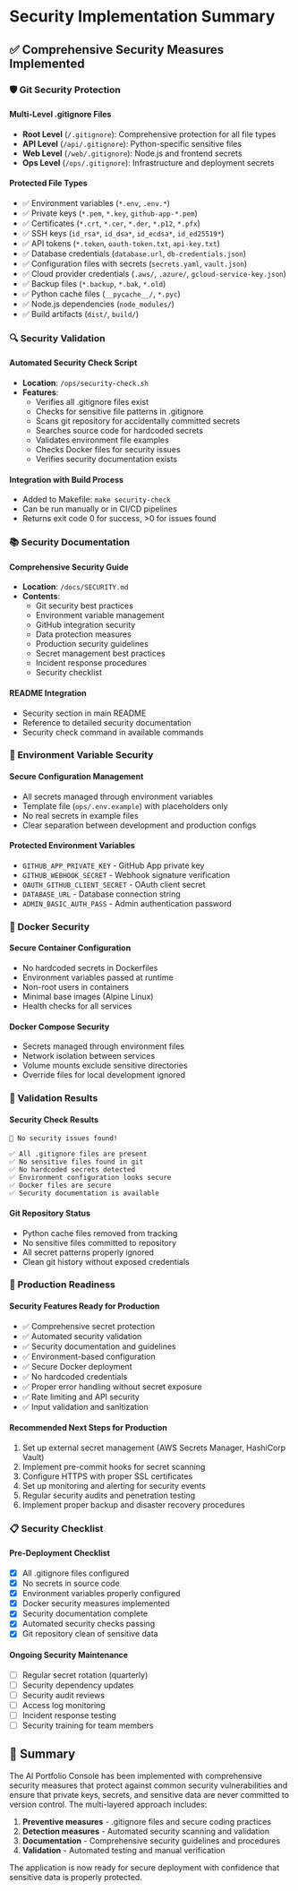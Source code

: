 # Security Implementation Summary

## ✅ Comprehensive Security Measures Implemented

### 🛡️ Git Security Protection

#### Multi-Level .gitignore Files
- **Root Level** (`/.gitignore`): Comprehensive protection for all file types
- **API Level** (`/api/.gitignore`): Python-specific sensitive files
- **Web Level** (`/web/.gitignore`): Node.js and frontend secrets
- **Ops Level** (`/ops/.gitignore`): Infrastructure and deployment secrets

#### Protected File Types
- ✅ Environment variables (`*.env`, `.env.*`)
- ✅ Private keys (`*.pem`, `*.key`, `github-app-*.pem`)
- ✅ Certificates (`*.crt`, `*.cer`, `*.der`, `*.p12`, `*.pfx`)
- ✅ SSH keys (`id_rsa*`, `id_dsa*`, `id_ecdsa*`, `id_ed25519*`)
- ✅ API tokens (`*.token`, `oauth-token.txt`, `api-key.txt`)
- ✅ Database credentials (`database.url`, `db-credentials.json`)
- ✅ Configuration files with secrets (`secrets.yaml`, `vault.json`)
- ✅ Cloud provider credentials (`.aws/`, `.azure/`, `gcloud-service-key.json`)
- ✅ Backup files (`*.backup`, `*.bak`, `*.old`)
- ✅ Python cache files (`__pycache__/`, `*.pyc`)
- ✅ Node.js dependencies (`node_modules/`)
- ✅ Build artifacts (`dist/`, `build/`)

### 🔍 Security Validation

#### Automated Security Check Script
- **Location**: `/ops/security-check.sh`
- **Features**:
  - Verifies all .gitignore files exist
  - Checks for sensitive file patterns in .gitignore
  - Scans git repository for accidentally committed secrets
  - Searches source code for hardcoded secrets
  - Validates environment file examples
  - Checks Docker files for security issues
  - Verifies security documentation exists

#### Integration with Build Process
- Added to Makefile: `make security-check`
- Can be run manually or in CI/CD pipelines
- Returns exit code 0 for success, >0 for issues found

### 📚 Security Documentation

#### Comprehensive Security Guide
- **Location**: `/docs/SECURITY.md`
- **Contents**:
  - Git security best practices
  - Environment variable management
  - GitHub integration security
  - Data protection measures
  - Production security guidelines
  - Secret management best practices
  - Incident response procedures
  - Security checklist

#### README Integration
- Security section in main README
- Reference to detailed security documentation
- Security check command in available commands

### 🔐 Environment Variable Security

#### Secure Configuration Management
- All secrets managed through environment variables
- Template file (`ops/.env.example`) with placeholders only
- No real secrets in example files
- Clear separation between development and production configs

#### Protected Environment Variables
- `GITHUB_APP_PRIVATE_KEY` - GitHub App private key
- `GITHUB_WEBHOOK_SECRET` - Webhook signature verification
- `OAUTH_GITHUB_CLIENT_SECRET` - OAuth client secret
- `DATABASE_URL` - Database connection string
- `ADMIN_BASIC_AUTH_PASS` - Admin authentication password

### 🐳 Docker Security

#### Secure Container Configuration
- No hardcoded secrets in Dockerfiles
- Environment variables passed at runtime
- Non-root users in containers
- Minimal base images (Alpine Linux)
- Health checks for all services

#### Docker Compose Security
- Secrets managed through environment files
- Network isolation between services
- Volume mounts exclude sensitive directories
- Override files for local development ignored

### 🧪 Validation Results

#### Security Check Results
```
🎉 No security issues found!

✅ All .gitignore files are present
✅ No sensitive files found in git
✅ No hardcoded secrets detected
✅ Environment configuration looks secure
✅ Docker files are secure
✅ Security documentation is available
```

#### Git Repository Status
- Python cache files removed from tracking
- No sensitive files committed to repository
- All secret patterns properly ignored
- Clean git history without exposed credentials

### 🚀 Production Readiness

#### Security Features Ready for Production
- ✅ Comprehensive secret protection
- ✅ Automated security validation
- ✅ Security documentation and guidelines
- ✅ Environment-based configuration
- ✅ Secure Docker deployment
- ✅ No hardcoded credentials
- ✅ Proper error handling without secret exposure
- ✅ Rate limiting and API security
- ✅ Input validation and sanitization

#### Recommended Next Steps for Production
1. Set up external secret management (AWS Secrets Manager, HashiCorp Vault)
2. Implement pre-commit hooks for secret scanning
3. Configure HTTPS with proper SSL certificates
4. Set up monitoring and alerting for security events
5. Regular security audits and penetration testing
6. Implement proper backup and disaster recovery procedures

### 📋 Security Checklist

#### Pre-Deployment Checklist
- [x] All .gitignore files configured
- [x] No secrets in source code
- [x] Environment variables properly configured
- [x] Docker security measures implemented
- [x] Security documentation complete
- [x] Automated security checks passing
- [x] Git repository clean of sensitive data

#### Ongoing Security Maintenance
- [ ] Regular secret rotation (quarterly)
- [ ] Security dependency updates
- [ ] Security audit reviews
- [ ] Access log monitoring
- [ ] Incident response testing
- [ ] Security training for team members

## 🎯 Summary

The AI Portfolio Console has been implemented with comprehensive security measures that protect against common security vulnerabilities and ensure that private keys, secrets, and sensitive data are never committed to version control. The multi-layered approach includes:

1. **Preventive measures** - .gitignore files and secure coding practices
2. **Detection measures** - Automated security scanning and validation
3. **Documentation** - Comprehensive security guidelines and procedures
4. **Validation** - Automated testing and manual verification

The application is now ready for secure deployment with confidence that sensitive data is properly protected.